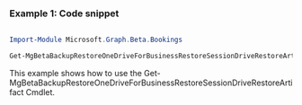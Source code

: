 ### Example 1: Code snippet

```powershell

Import-Module Microsoft.Graph.Beta.Bookings

Get-MgBetaBackupRestoreOneDriveForBusinessRestoreSessionDriveRestoreArtifact -OneDriveForBusinessRestoreSessionId $oneDriveForBusinessRestoreSessionId

```
This example shows how to use the Get-MgBetaBackupRestoreOneDriveForBusinessRestoreSessionDriveRestoreArtifact Cmdlet.

